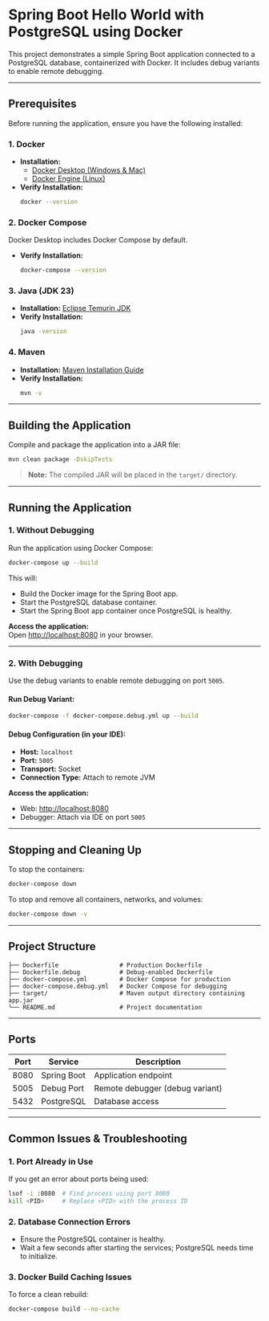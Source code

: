 # Spring Boot Hello World with PostgreSQL using Docker

This project demonstrates a simple Spring Boot application connected to a PostgreSQL database, containerized with Docker. It includes debug variants to enable remote debugging.

---

## **Prerequisites**

Before running the application, ensure you have the following installed:

### **1. Docker**

- **Installation:**
   - [Docker Desktop (Windows & Mac)](https://www.docker.com/products/docker-desktop/)
   - [Docker Engine (Linux)](https://docs.docker.com/engine/install/)
- **Verify Installation:**
  ```bash
  docker --version
  ```

### **2. Docker Compose**

Docker Desktop includes Docker Compose by default.

- **Verify Installation:**
  ```bash
  docker-compose --version
  ```

### **3. Java (JDK 23)**

- **Installation:** [Eclipse Temurin JDK](https://adoptium.net/temurin/releases/)
- **Verify Installation:**
  ```bash
  java -version
  ```

### **4. Maven**

- **Installation:** [Maven Installation Guide](https://maven.apache.org/install.html)
- **Verify Installation:**
  ```bash
  mvn -v
  ```

---

## **Building the Application**

Compile and package the application into a JAR file:

```bash
mvn clean package -DskipTests
```

> **Note:** The compiled JAR will be placed in the `target/` directory.

---

## **Running the Application**

### **1. Without Debugging**

Run the application using Docker Compose:

```bash
docker-compose up --build
```

This will:

- Build the Docker image for the Spring Boot app.
- Start the PostgreSQL database container.
- Start the Spring Boot app container once PostgreSQL is healthy.

**Access the application:**\
Open [http://localhost:8080](http://localhost:8080) in your browser.

---

### **2. With Debugging**

Use the debug variants to enable remote debugging on port `5005`.

#### **Run Debug Variant:**

```bash
docker-compose -f docker-compose.debug.yml up --build
```

#### **Debug Configuration (in your IDE):**

- **Host:** `localhost`
- **Port:** `5005`
- **Transport:** Socket
- **Connection Type:** Attach to remote JVM

**Access the application:**

- Web: [http://localhost:8080](http://localhost:8080)
- Debugger: Attach via IDE on port `5005`

---

## **Stopping and Cleaning Up**

To stop the containers:

```bash
docker-compose down
```

To stop and remove all containers, networks, and volumes:

```bash
docker-compose down -v
```

---

## **Project Structure**

```plaintext
├── Dockerfile                 # Production Dockerfile
├── Dockerfile.debug           # Debug-enabled Dockerfile
├── docker-compose.yml         # Docker Compose for production
├── docker-compose.debug.yml   # Docker Compose for debugging
├── target/                    # Maven output directory containing app.jar
└── README.md                  # Project documentation
```

---

## **Ports**

| **Port** | **Service** | **Description**                 |
| -------- | ----------- | ------------------------------- |
| 8080     | Spring Boot | Application endpoint            |
| 5005     | Debug Port  | Remote debugger (debug variant) |
| 5432     | PostgreSQL  | Database access                 |

---

## **Common Issues & Troubleshooting**

### **1. Port Already in Use**

If you get an error about ports being used:

```bash
lsof -i :8080  # Find process using port 8080
kill <PID>     # Replace <PID> with the process ID
```

### **2. Database Connection Errors**

- Ensure the PostgreSQL container is healthy.
- Wait a few seconds after starting the services; PostgreSQL needs time to initialize.

### **3. Docker Build Caching Issues**

To force a clean rebuild:

```bash
docker-compose build --no-cache
```